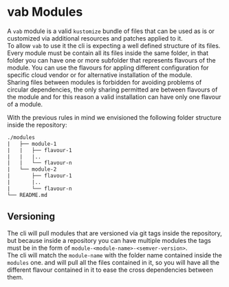 # vab Modules

A `vab` module is a valid `kustomize` bundle of files that can be used as is or customized via additional resources
and patches applied to it.  
To allow `vab` to use it the cli is expecting a well defined structure of its files. Every module must be contain all
its files inside the same folder, in that folder you can have one or more subfolder that represents
flavours of the module. You can use the flavours for appling different configuration for specific cloud vendor or for
alternative installation of the module.  
Sharing files between modules is forbidden for avoiding problems of circular dependencies, the only sharing permitted
are between flavours of the module and for this reason a valid installation can have only one flavour of a module.

With the previous rules in mind we envisioned the following folder structure inside the repository:

```txt
./modules
|   ├── module-1
|   |   ├── flavour-1
|   |   |..
|   |   └── flavour-n
|   └── module-2
|       ├── flavour-1
|       |..
|       └── flavour-n
└── README.md
```

## Versioning

The cli will pull modules that are versioned via git tags inside the repository, but because inside a repository you
can have multiple modules the tags must be in the form of `module-<module-name>-<semver-version>`.  
The cli will match the `module-name` with the folder name contained inside the `modules` one. and will pull all
the files contained in it, so you will have all the different flavour contained in it to ease the cross dependencies
between them.

